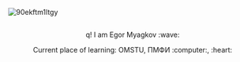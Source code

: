 ![90ekftm1ltgy](https://github.com/Tintanaa/Tintanaa/assets/99679370/4c80d1c2-3ae6-49c1-ac9f-688d22516443)
## 
<p align="center"> q! I am Egor Myagkov :wave:</p>
<p align="center"> Current place of learning: OMSTU, ПМФИ :computer:, :heart: </p>
